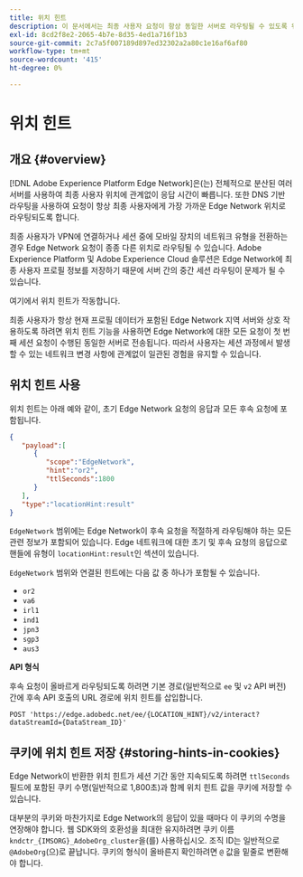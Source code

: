 ```yaml
---
title: 위치 힌트
description: 이 문서에서는 최종 사용자 요청이 항상 동일한 서버로 라우팅될 수 있도록 위치 힌트가 Edge Network 서버 API에서 작동하는 방식을 설명합니다.
exl-id: 8cd2f8e2-2065-4b7e-8d35-4ed1a716f1b3
source-git-commit: 2c7a5f007189d897ed32302a2a80c1e16af6af80
workflow-type: tm+mt
source-wordcount: '415'
ht-degree: 0%

---
```


# 위치 힌트

## 개요 {#overview}

[!DNL Adobe Experience Platform Edge Network]은(는) 전체적으로 분산된 여러 서버를 사용하여 최종 사용자 위치에 관계없이 응답 시간이 빠릅니다. 또한 DNS 기반 라우팅을 사용하여 요청이 항상 최종 사용자에게 가장 가까운 Edge Network 위치로 라우팅되도록 합니다.

최종 사용자가 VPN에 연결하거나 세션 중에 모바일 장치의 네트워크 유형을 전환하는 경우 Edge Network 요청이 종종 다른 위치로 라우팅될 수 있습니다. Adobe Experience Platform 및 Adobe Experience Cloud 솔루션은 Edge Network에 최종 사용자 프로필 정보를 저장하기 때문에 서버 간의 중간 세션 라우팅이 문제가 될 수 있습니다.

여기에서 위치 힌트가 작동합니다.

최종 사용자가 항상 현재 프로필 데이터가 포함된 Edge Network 지역 서버와 상호 작용하도록 하려면 위치 힌트 기능을 사용하면 Edge Network에 대한 모든 요청이 첫 번째 세션 요청이 수행된 동일한 서버로 전송됩니다. 따라서 사용자는 세션 과정에서 발생할 수 있는 네트워크 변경 사항에 관계없이 일관된 경험을 유지할 수 있습니다.

## 위치 힌트 사용

위치 힌트는 아래 예와 같이, 초기 Edge Network 요청의 응답과 모든 후속 요청에 포함됩니다.

```json
{
   "payload":[
      {
         "scope":"EdgeNetwork",
         "hint":"or2",
         "ttlSeconds":1800
      }
   ],
   "type":"locationHint:result"
}
```

`EdgeNetwork` 범위에는 Edge Network이 후속 요청을 적절하게 라우팅해야 하는 모든 관련 정보가 포함되어 있습니다. Edge 네트워크에 대한 초기 및 후속 요청의 응답으로 핸들에 유형이 `locationHint:result`인 섹션이 있습니다.

`EdgeNetwork` 범위와 연결된 힌트에는 다음 값 중 하나가 포함될 수 있습니다.

* `or2`
* `va6`
* `irl1`
* `ind1`
* `jpn3`
* `sgp3`
* `aus3`

**API 형식**

후속 요청이 올바르게 라우팅되도록 하려면 기본 경로(일반적으로 `ee` 및 `v2` API 버전) 간에 후속 API 호출의 URL 경로에 위치 힌트를 삽입합니다.

```http
POST 'https://edge.adobedc.net/ee/{LOCATION_HINT}/v2/interact?dataStreamId={DataStream_ID}'
```

## 쿠키에 위치 힌트 저장 {#storing-hints-in-cookies}

Edge Network이 반환한 위치 힌트가 세션 기간 동안 지속되도록 하려면 `ttlSeconds` 필드에 포함된 쿠키 수명(일반적으로 1,800초)과 함께 위치 힌트 값을 쿠키에 저장할 수 있습니다.

대부분의 쿠키와 마찬가지로 Edge Network의 응답이 있을 때마다 이 쿠키의 수명을 연장해야 합니다. 웹 SDK와의 호환성을 최대한 유지하려면 쿠키 이름 `kndctr_{IMSORG}_AdobeOrg_cluster`을(를) 사용하십시오. 조직 ID는 일반적으로 `@AdobeOrg`(으)로 끝납니다. 쿠키의 형식이 올바른지 확인하려면 `@` 값을 밑줄로 변환해야 합니다.
